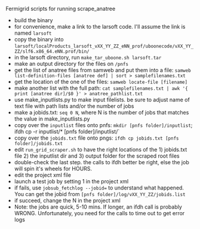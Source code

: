 Fermigrid scripts for running scrape_anatree

* build the binary
* for convenience, make a link to the larsoft code. I'll assume the link is named `larsoft`
* copy the binary into `larsoft/localProducts_larsoft_vXX_YY_ZZ_eNN_prof/uboonecode/vXX_YY_ZZ/slf6.x86_64.eNN.prof/bin/`
* in the larsoft directory, run `make_tar_uboone.sh larsoft.tar`
* make an output directory for the files on `/pnfs`
* get the list of anatree files from samweb and put them into a file: `samweb list-definition-files [anatree def] | sort > samplefilenames.txt`
* get the location of the one of the files: `samweb locate-file [filename]`
* make another list with the full path: `cat samplefilenames.txt | awk '{ print [anatree dir]/$0 }' > anatree_pathlist.txt`
* use make_inputlists.py to make input filelists. be sure to adjust name of text file with path lists and/or the number of jobs
* make a jobids.txt: `seq 0 N`, where N is the number of jobs that matches the value in make_inputlists.py
* copy over the `inputlist` files onto pnfs: `mkdir [pnfs folder]/inputlist`; ifdh cp -r inputlist/* [pnfs folder]/inputlist/`
* copy over the `jobids.txt` file onto pngs: `ifdh cp jobids.txt [pnfs folder]/jobids.txt`
* edit `run_grid_scraper.sh` to have the right locations of the 1) jobids.txt file 2) the inputlist dir and 3) output folder for the scraped root files
* double-check the last step. the calls to ifdh better be right, else the job will spin it's wheels for HOURS.
* edit the project xml file
* launch a test job by setting <numjobs>1</numjobs> in the project xml
* if fails, use `jobsub_fetchlog --jobid=` to understand what happened. You can get the jobid from `[pnfs folder]/log/vXX_YY_ZZ/jobids.list`
* if succeed, change the <numjobs>N</numjobs> in the project xml
* Note: the jobs are quick, 5-10 mins. If longer, an ifdh call is probably WRONG. Unfortunately, you need for the calls to time out to get error logs


